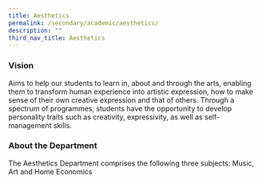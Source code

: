 ```yaml
---
title: Aesthetics
permalink: /secondary/academic/aesthetics/
description: ""
third_nav_title: Aesthetics
---
```




### Vision

Aims to help our students to learn in, about and through the arts, enabling them to transform human experience into artistic expression, how to make sense of their own creative expression and that of others. Through a spectrum of programmes, students have the opportunity to develop personality traits such as creativity, expressivity, as well as self-management skills.

  

### About the Department

The Aesthetics Department comprises the following three subjects: Music, Art and Home Economics
